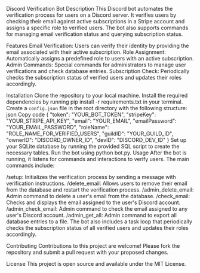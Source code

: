 Discord Verification Bot
Description
This Discord bot automates the verification process for users on a Discord server. It verifies users by checking their email against active subscriptions in a Stripe account and assigns a specific role to verified users. The bot also supports commands for managing email verification status and querying subscription status.

Features
Email Verification: Users can verify their identity by providing the email associated with their active subscription.
Role Assignment: Automatically assigns a predefined role to users with an active subscription.
Admin Commands: Special commands for administrators to manage user verifications and check database entries.
Subscription Check: Periodically checks the subscription status of verified users and updates their roles accordingly.

Installation
Clone the repository to your local machine.
Install the required dependencies by running pip install -r requirements.txt in your terminal.
Create a `config.json` file in the root directory with the following structure:
json
Copy code
{
  "token": "YOUR_BOT_TOKEN",
  "stripeKey": "YOUR_STRIPE_API_KEY",
  "email": "YOUR_EMAIL",
  "emailPassword": "YOUR_EMAIL_PASSWORD",
  "roleName": "ROLE_NAME_FOR_VERIFIED_USERS",
  "guildID": "YOUR_GUILD_ID",
  "ownerID": "DISCORD_OWNER_ID",
  "devID": "DISCORD_DEV_ID"
}
Set up your SQLite database by running the provided SQL script to create the necessary tables.
Run the bot using python bot.py.
Usage
After the bot is running, it listens for commands and interactions to verify users. The main commands include:

/setup: Initializes the verification process by sending a message with verification instructions.
/delete_email: Allows users to remove their email from the database and restart the verification process.
/admin_delete_email: Admin command to delete a user's email from the database.
/check_email: Checks and displays the email assigned to the user's Discord account.
/admin_check_email: Admin command to check the email assigned to any user's Discord account.
/admin_get_all: Admin command to export all database entries to a file.
The bot also includes a task loop that periodically checks the subscription status of all verified users and updates their roles accordingly.

Contributing
Contributions to this project are welcome! Please fork the repository and submit a pull request with your proposed changes.

License
This project is open source and available under the MIT License.
